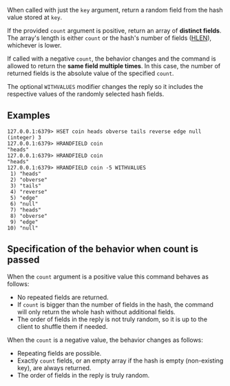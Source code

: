 When called with just the `key` argument, return a random field from the hash value stored at `key`.

If the provided `count` argument is positive, return an array of **distinct fields**.
The array's length is either `count` or the hash's number of fields ([HLEN](hlen.md)), whichever is lower.

If called with a negative `count`, the behavior changes and the command is allowed to return the **same field multiple times**.
In this case, the number of returned fields is the absolute value of the specified `count`.

The optional `WITHVALUES` modifier changes the reply so it includes the respective values of the randomly selected hash fields.

## Examples

```
127.0.0.1:6379> HSET coin heads obverse tails reverse edge null
(integer) 3
127.0.0.1:6379> HRANDFIELD coin
"heads"
127.0.0.1:6379> HRANDFIELD coin
"heads"
127.0.0.1:6379> HRANDFIELD coin -5 WITHVALUES
 1) "heads"
 2) "obverse"
 3) "tails"
 4) "reverse"
 5) "edge"
 6) "null"
 7) "heads"
 8) "obverse"
 9) "edge"
10) "null"
```

## Specification of the behavior when count is passed

When the `count` argument is a positive value this command behaves as follows:

* No repeated fields are returned.
* If `count` is bigger than the number of fields in the hash, the command will only return the whole hash without additional fields.
* The order of fields in the reply is not truly random, so it is up to the client to shuffle them if needed.

When the `count` is a negative value, the behavior changes as follows:

* Repeating fields are possible.
* Exactly `count` fields, or an empty array if the hash is empty (non-existing key), are always returned.
* The order of fields in the reply is truly random.
